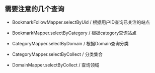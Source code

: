 ## 需要注意的几个查询

- BookmarkFollowMapper.selectByUid / 根据用户ID查询已关注的站点

- BookmarkMapper.selectByCategory / 根据category查询站点

- CategoryMapper.selectByDomain / 根据Domain查询分类

- CategoryMapper.selectByCollect / 分类集合

- DomainMapper.selectByCollect / 查询领域